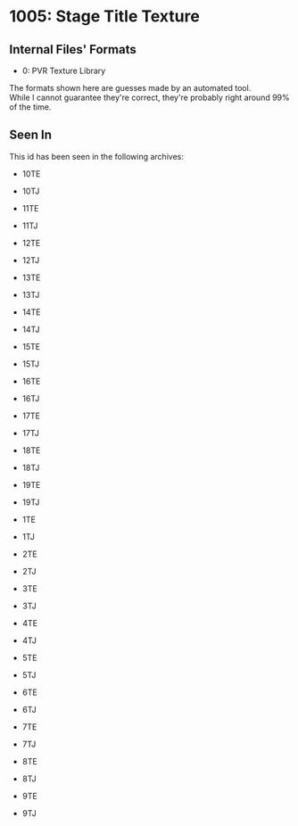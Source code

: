 # 1005: Stage Title Texture



## Internal Files' Formats
- 0: PVR Texture Library

The formats shown here are guesses made by an automated tool.  
While I cannot guarantee they're correct, they're probably right around 99% of the time.

## Seen In

This id has been seen in the following archives:  

- 10TE  

- 10TJ  

- 11TE  

- 11TJ  

- 12TE  

- 12TJ  

- 13TE  

- 13TJ  

- 14TE  

- 14TJ  

- 15TE  

- 15TJ  

- 16TE  

- 16TJ  

- 17TE  

- 17TJ  

- 18TE  

- 18TJ  

- 19TE  

- 19TJ  

- 1TE  

- 1TJ  

- 2TE  

- 2TJ  

- 3TE  

- 3TJ  

- 4TE  

- 4TJ  

- 5TE  

- 5TJ  

- 6TE  

- 6TJ  

- 7TE  

- 7TJ  

- 8TE  

- 8TJ  

- 9TE  

- 9TJ  
